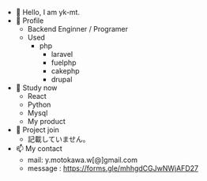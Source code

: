 - 👋 Hello, I am yk-mt.
- 👀 Profile
  - Backend Enginner / Programer
  - Used
    - php
      - laravel 
      - fuelphp 
      - cakephp
      - drupal
- 🌱 Study now
  - React
  - Python 
  - Mysql
  - My product
- 💞️ Project join 
  - 記載していません。
- 📫 My contact
  - mail: y.motokawa.w[@]gmail.com 
  - message : https://forms.gle/mhhgdCGJwNWjAFD27

<!---
yk-mt/yk-mt is a ✨ special ✨ repository because its `README.md` (this file) appears on your GitHub profile.
You can click the Preview link to take a look at your changes.
--->
